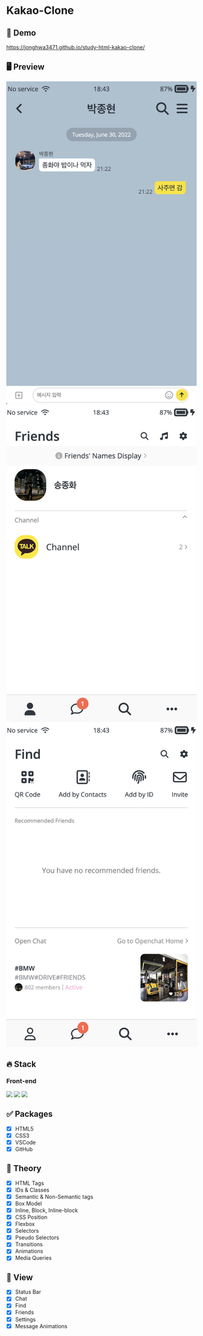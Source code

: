 # Kakao-Clone

## 🔗 Demo
https://jonghwa3471.github.io/study-html-kakao-clone/

## 🖥 Preview
<img src="preview1.png"/>
<img src="preview2.png"/>
<img src="preview3.png"/>

## 🔥 Stack

### Front-end

<img height="30" src="https://img.shields.io/badge/HTML5-E34F26?style=for-the-badge&logo=HTML5&logoColor=white" /> <img height="30" src="https://img.shields.io/badge/CSS3-1572B6?style=for-the-badge&logo=CSS3&logoColor=white"/>
<img height="30" src="https://img.shields.io/badge/Github-181717?style=for-the-badge&logo=Github&logoColor=white" />

## ✅ Packages

- [x] HTML5
- [x] CSS3
- [x] VSCode
- [x] GitHub

## 📖 Theory

- [x] HTML Tags
- [x] IDs & Classes
- [x] Semantic & Non-Semantic tags
- [x] Box Model
- [x] Inline, Block, Inline-block
- [x] CSS Position
- [x] Flexbox
- [x] Selectors
- [x] Pseudo Selectors
- [x] Transitions
- [x] Animations
- [x] Media Queries

## 📱 View

- [x] Status Bar
- [x] Chat
- [x] Find
- [x] Friends
- [x] Settings
- [x] Message Animations
